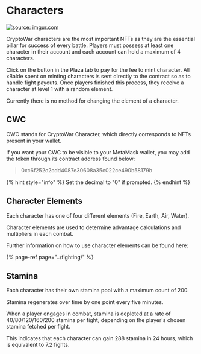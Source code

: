 # Characters

<a href="https://imgur.com/aiCzAty"><img src="https://i.imgur.com/aiCzAty.png" title="source: imgur.com" /></a>

CryptoWar characters are the most important NFTs as they are the essential pillar for success of every battle. Players must possess at least one character in their account and each account can hold a maximum of 4 characters.

Click on the button in the Plaza tab to pay for the fee to mint character. All xBalde spent on minting characters is sent directly to the contract so as to handle fight payouts. Once players finished this process, they receive a character at level 1 with a random element.  

Currently there is no method for changing the element of a character.


## CWC

CWC stands for CryptoWar Character, which directly corresponds to NFTs present in your wallet.

If you want your CWC to be visible to your MetaMask wallet, you may add the token through its contract address found below:

> 0xc6f252c2cdd4087e30608a35c022ce490b58179b

{% hint style="info" %}
Set the decimal to "0" if prompted.
{% endhint %}

## Character Elements

Each character has one of four different elements (Fire, Earth, Air, Water).

Character elements are used to determine advantage calculations and multipliers in each combat.

Further information on how to use character elements can be found here:


{% page-ref page="../fighting/" %}

## Stamina

Each character has their own stamina pool with a maximum count of 200.

Stamina regenerates over time by one point every five minutes.

When a player engages in combat, stamina is depleted at a rate of 40/80/120/160/200 stamina per fight, depending on the player's chosen stamina fetched per fight.

This indicates that each character can gain 288 stamina in 24 hours, which is equivalent to 7.2 fights.

